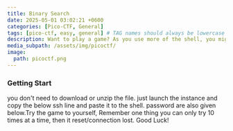 ```yaml
---
title: Binary Search
date: 2025-05-01 03:02:21 +0600
categories: [Pico-CTF, General]
tags: [pico-ctf, easy, general] # TAG names should always be lowercase
description: Want to play a game? As you use more of the shell, you might be interested in how they work!
media_subpath: /assets/img/picoctf/
image:
  path: picoctf.png
---
```


### Getting Start

you don't need to download or unzip the file. just launch the instance and copy the below ssh line and paste it to the shell. password are also given below.Try the game to yourself, Remember one thing you can only try 10 times at a time, then it reset/connection lost. Good Luck!

